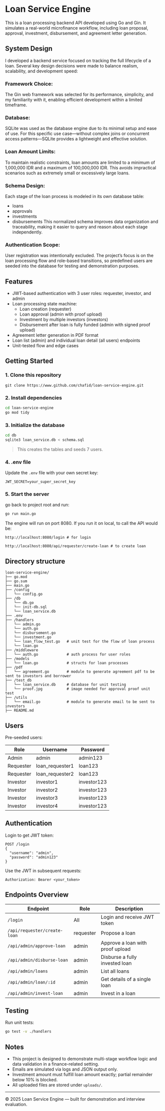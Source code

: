 # Loan Service Engine

This is a loan processing backend API developed using Go and Gin. It simulates a real-world microfinance workflow, including loan proposal, approval, investment, disbursement, and agreement letter generation.

## System Design
I developed a backend service focused on tracking the full lifecycle of a loan. Several key design decisions were made to balance realism, scalability, and development speed:

### Framework Choice:
The Gin web framework was selected for its performance, simplicity, and my familiarity with it, enabling efficient development within a limited timeframe.

### Database:
SQLite was used as the database engine due to its minimal setup and ease of use. For this specific use case—without complex joins or concurrent access patterns—SQLite provides a lightweight and effective solution.

### Loan Amount Limits:
To maintain realistic constraints, loan amounts are limited to a minimum of 1,000,000 IDR and a maximum of 100,000,000 IDR. This avoids impractical scenarios such as extremely small or excessively large loans.

### Schema Design:
Each stage of the loan process is modeled in its own database table:
- loans
- approvals
- investments
- disbursements
This normalized schema improves data organization and traceability, making it easier to query and reason about each stage independently.

### Authentication Scope:

User registration was intentionally excluded. The project’s focus is on the loan processing flow and role-based transitions, so predefined users are seeded into the database for testing and demonstration purposes.

## Features

- JWT-based authentication with 3 user roles: requester, investor, and admin
- Loan processing state machine:
  - Loan creation (requester)
  - Loan approval (admin with proof upload)
  - Investment by multiple investors (investors)
  - Disbursement after loan is fully funded (admin with signed proof upload)
- Agreement letter generation in PDF format
- Loan list (admin) and individual loan detail (all users) endpoints
- Unit-tested flow and edge cases

## Getting Started

### 1. Clone this repository
```
git clone https://www.github.com/chafid/loan-service-engine.git
```

### 2. Install dependencies

```bash
cd loan-service-engine
go mod tidy
```

### 3. Initialize the database

```bash
cd db
sqlite3 loan_service.db < schema.sql
```

> This creates the tables and seeds 7 users. 

### 4. .env file

Update the `.env` file with your own secret key:

```
JWT_SECRET=your_super_secret_key
```

### 5. Start the server

go back to project root and run:
```bash
go run main.go
```
The engine will run on port 8080. 
If you run it on local, to call the API would be:
```
http://localhost:8080/login # for login
```
```
http://localhost:8080/api/requester/create-loan # to create loan
```

## Directory structure
```
loan-service-engine/
├── go.mod
├── go.sum
├── main.go
├── /config
│   └── config.go 
├── /db
│   └── db.go
│   └── init-db.sql
│   └── loan_service.db 
├── .env
├── /handlers
│   └── admin.go
│   └── auth.go
│   └── disbursement.go
│   └── investment.go
│   └── loan_flow_test.go   # unit test for the flow of loan process
│   └── loan.go
├── /middleware
│   └── auth.go             # auth process for user roles
├── /models
│   └── loan.go             # structs for loan processes
├── /pdf
│   └── agreement.go        # module to generate agreement pdf to be sent to investors and borrower
├── /test_db
│   └── loan_service.db     # database for unit testing
│   └── proof.jpg           # image needed for approval proof unit test
├── /utils
│   └── email.go            # module to generate email to be sent to investors
├── README.md
```

## Users

Pre-seeded users:

| Role        | Username           | Password     |
|-------------|--------------------|--------------|
| Admin       | admin              | admin123     |
| Requester   | loan_requester1    | loan123      |
| Requester   | loan_requester2    | loan123      |
| Investor    | investor1          | investor123  |
| Investor    | investor2          | investor123  |
| Investor    | investor3          | investor123  |
| Investor    | investor4          | investor123  |

## Authentication

Login to get JWT token:

```
POST /login
{
  "username": "admin",
  "password": "admin123"
}
```

Use the JWT in subsequent requests:

```
Authorization: Bearer <your_token>
```

## Endpoints Overview

| Endpoint                        | Role         | Description                        |
|---------------------------------|--------------|------------------------------------|
| `/login`                        | All          | Login and receive JWT token        |
| `/api/requester/create-loan`    | requester    | Propose a loan                     |
| `/api/admin/approve-loan`       | admin        | Approve a loan with proof upload   |
| `/api/admin/disburse-loan`      | admin        | Disburse a fully invested loan     |
| `/api/admin/loans`              | admin        | List all loans                     |
| `/api/admin/loan/:id`           | admin        | Get details of a single loan       |
| `/api/admin/invest-loan`        | admin        | Invest in a loan                   |

## Testing

Run unit tests:

```bash
go test -v ./handlers
```

## Notes

- This project is designed to demonstrate multi-stage workflow logic and data validation in a finance-related setting.
- Emails are simulated via logs and JSON output only.
- Investment amount must fulfill loan amount exactly; partial remainder below 10% is blocked.
- All uploaded files are stored under `uploads/`.



---

© 2025 Loan Service Engine — built for demonstration and interview evaluation.
